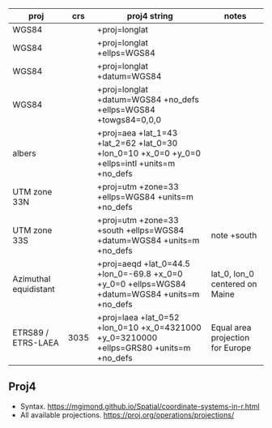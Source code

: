 | proj | crs |proj4 string | notes|
|-------|--|----------------|-|
| WGS84 | |+proj=longlat  |
|WGS84 ||+proj=longlat +ellps=WGS84 |
|WGS84 ||+proj=longlat +datum=WGS84 |
|WGS84 ||+proj=longlat +datum=WGS84 +no_defs +ellps=WGS84 +towgs84=0,0,0 |
|albers || +proj=aea +lat_1=43 +lat_2=62 +lat_0=30 +lon_0=10 +x_0=0 +y_0=0 +ellps=intl +units=m +no_defs |
|UTM zone 33N || +proj=utm +zone=33 +ellps=WGS84 +units=m +no_defs |
|UTM zone 33S || +proj=utm +zone=33 +south +ellps=WGS84 +datum=WGS84 +units=m +no_defs | note +south|
|Azimuthal equidistant || +proj=aeqd +lat_0=44.5 +lon_0=-69.8 +x_0=0 +y_0=0 +ellps=WGS84 +datum=WGS84 +units=m +no_defs | lat_0, lon_0 centered on Maine |
|ETRS89 / ETRS-LAEA|3035|+proj=laea +lat_0=52 +lon_0=10 +x_0=4321000 +y_0=3210000 +ellps=GRS80 +units=m +no_defs| Equal area projection for Europe |

## Proj4
* Syntax. https://mgimond.github.io/Spatial/coordinate-systems-in-r.html
* All available projections. https://proj.org/operations/projections/
